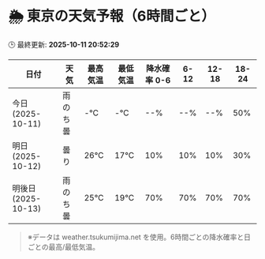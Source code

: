 # 🌦️ 東京の天気予報（6時間ごと）

🕒 最終更新: **2025-10-11 20:52:29**

| 日付 | 天気 | 最高気温 | 最低気温 | 降水確率 0-6 | 6-12 | 12-18 | 18-24 |
|------|------|----------|----------|------------|------|------|------|
| 今日 (2025-10-11) | 雨のち曇 | -℃ | -℃ | --% | --% | --% | 50% |
| 明日 (2025-10-12) | 曇り | 26℃ | 17℃ | 10% | 10% | 10% | 30% |
| 明後日 (2025-10-13) | 雨のち曇 | 25℃ | 19℃ | 70% | 70% | 70% | 70% |

> ※データは weather.tsukumijima.net を使用。6時間ごとの降水確率と日ごとの最高/最低気温。